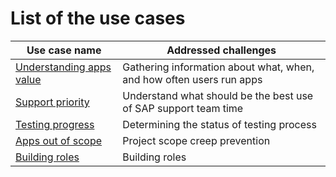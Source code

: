 # List of the use cases

| Use case name                                                      | Addressed challenges                                                                  | 
|--------------------------------------------------------------------|---------------------------------------------------------------------------------------|
| [Understanding apps value](use-cases/understand-apps-value.md) |Gathering information about what, when, and how often users run apps  |
| [Support priority](use-cases/priority-setting.md)     | Understand what should be the best use of SAP support team time         |
| [Testing progress](use-cases/testing.md)     |  Determining the status of testing process                                |
| [Apps out of scope](use-cases/out-of-scope.md)                     | Project scope creep prevention|
| [Building roles](use-cases/building-roles.md)                     | Building roles|